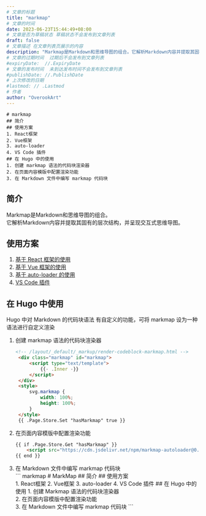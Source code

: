 ```yaml
---
# 文章的标题
title: "markmap"
# 文章的时间
date: 2023-06-23T15:44:49+08:00
# 文章是否为草稿状态 草稿状态不会发布到文章列表
draft: false
# 文章描述 在文章列表页展示的内容
description: "Markmap是Markdown和思维导图的组合。它解析Markdown内容并提取其固有的层次结构，并呈现交互式思维导图。"
# 文章的过期时间  过期后不会发布到文章列表
#expiryDate:  //.ExpiryDate
# 文章的发布时间  未到达发布时间不会发布到文章列表
#publishDate: //.PublishDate
# 上次修改的日期
#lastmod: // .Lastmod
# 作者
author: "OverookArt"
--- 
```



``` markmap
# markmap
## 简介
## 使用方案  
1. React框架
2. Vue框架
3. auto-loader
4. VS Code 插件
## 在 Hugo 中的使用
1. 创建 markmap 语法的代码块渲染器  
2. 在页面内容模版中配置渲染功能  
3. 在 Markdown 文件中编写 markmap 代码块
```

## 简介  

Markmap是Markdown和思维导图的组合。  
它解析Markdown内容并提取其固有的层次结构，并呈现交互式思维导图。  

## 使用方案  

1. [基于 React 框架的使用](https://stackblitz.com/edit/markmap?file=index.tsx)
2. [基于 Vue 框架的使用](https://stackblitz.com/edit/markmap-vue?file=src/app.vue)
3. [基于 auto-loader 的使用](https://stackblitz.com/edit/markmap-autoloader?file=index.html)
4. [VS Code 插件](https://marketplace.visualstudio.com/items?itemName=gera2ld.markmap-vscode)

## 在 Hugo 中使用  

Hugo 中对  Markdown 的代码块语法 有自定义的功能，可将 markmap 设为一种语法进行自定义渲染  

1. 创建 markmap 语法的代码块渲染器  
   ``` html
   <!-- /layout/_default/_markup/render-codeblock-markmap.html -->
    <div class="markmap" id="markmap">
        <script type="text/template">
            {{- .Inner -}}
        </script>
    </div>
    <style>
        svg.markmap {
            width: 100%;
            height: 100%;
        }
    </style>
    {{ .Page.Store.Set "hasMarkmap" true }}
   ```

2. 在页面内容模版中配置渲染功能
    ``` html
    {{ if .Page.Store.Get "hasMarkmap" }}
        <script src="https://cdn.jsdelivr.net/npm/markmap-autoloader@0.14.4"></script>
    {{ end }}
    ```

3. 在 Markdown 文件中编写 markmap 代码块  
   \`\`\` markmap
        \# MarkMap
        \#\# 简介
        \#\# 使用方案  
        1. React框架
        2. Vue框架
        3. auto-loader
        4. VS Code 插件
        \#\# 在 Hugo 中的使用
        1. 创建 Markmap 语法的代码块渲染器  
        2. 在页面内容模版中配置渲染功能  
        3. 在 Markdown 文件中编写 markmap 代码块
   \`\`\`

   